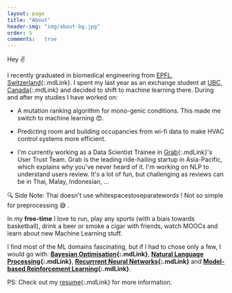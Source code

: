 ```yaml
---
layout: page
title: "About"
header-img: "img/about-bg.jpg"
order: 5
comments:	true
---
```


Hey :v: 

I recently graduated in biomedical engineering from [EPFL, Switzerland](https://www.epfl.ch/){:.mdLink}. I spent my last year as an exchange student at [UBC, Canada](https://www.ubc.ca/){:.mdLink} and decided to shift to machine learning there. During and after my studies I have worked on:

* A mutation ranking algorithm for mono-genic conditions. This made me switch to machine learning :heart_eyes:.

* Predicting room and building occupancies from wi-fi data to make HVAC control systems more efficient.

* I'm currently working as a Data Scientist Trainee in [Grab](https://www.epfl.ch/){:.mdLink}'s User Trust Team. Grab is the leading ride-hailing startup in Asia-Pacific, which explains why you've never heard of it. I'm working on NLP to understand users review. It's a lot of fun, but challenging as reviews can be in Thai, Malay, Indonesian, ... 

:mag: <span class="note"> Side Note: </span> Thai doesn't use whitespacestoseparatewords ! Not so simple for preprocessing :sweat_smile: .
 
In my **free-time** I love to run, play any sports (with a biais towards basketball), drink a beer or smoke a cigar with friends, watch MOOCs and learn about new Machine Learning stuff. 

I find most of the ML domains fascinating, but if I had to chose only a few, I would go with: **[Bayesian Optimisation](/machine-learning-glossary/#bayesian-optimisation){:.mdLink}**, **[Natural Language Processing](/machine-learning-glossary/#natural-language-processing){:.mdLink}**, **[Recurrrent Neural Networks](/machine-learning-glossary/#recurrent-neural-network){:.mdLink}** and **[Model-based Reinforcement Learning](/machine-learning-glossary/#model-based-reinforcement-learning){:.mdLink}**.
  
PS: Check out my [resume](/CV.pdf){:.mdLink} for more information.